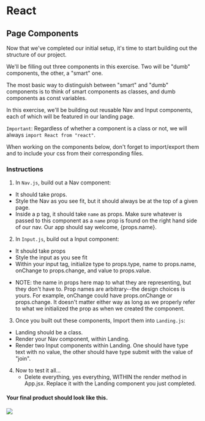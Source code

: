 # React

## Page Components

Now that we've completed our initial setup, it's time to start building out the structure of our project. 

We'll be filling out three components in this exercise. Two will be "dumb" components, the other, a "smart" one. 

The most basic way to distinguish between "smart" and "dumb" components is to think of smart components as classes, and dumb components as const variables. 

In this exercise, we'll be building out reusable Nav and Input components, each of which will be featured in our landing page. 

`Important`: Regardless of whether a component is a class or not, we will always `import React from "react"`.

When working on the components below, don't forget to import/export them and to include your css from their corresponding files. 

### Instructions
1. In `Nav.js`, build out a Nav component:
  - It should take props. 
  - Style the Nav as you see fit, but it should always be at the top of a given page. 
  - Inside a p tag, it should take `name` as props. Make sure whatever is passed to this component as a `name` prop is found on the right hand side of our nav. Our app should say welcome, {props.name}.
2. In `Input.js`, build out a Input component: 
  - It should take props
  - Style the input as you see fit
  - Within your input tag, initialize type to props.type, name to props.name, onChange to props.change, and value to props.value. 
  * NOTE: the name in props here map to what they are representing, but they don't have to. Prop names are arbitrary--the design choices is yours. For example, onChange could have props.onChange or props.change. It doesn't matter either way as long as we properly refer to what we initialized the prop as when we created the component.
3. Once you built out these components, Import them into `Landing.js`:
  - Landing should be a class. 
  - Render your Nav component, within Landing. 
  - Render two Input components within Landing. One should have type text with no value, the other should have type submit with the value of "join".
4. Now to test it all... 
   - Delete everything, yes everything, WITHIN the render method in App.jsx. Replace it with the Landing component you just completed. 

#### Your final product should look like this. 
<img src="demo.png">   